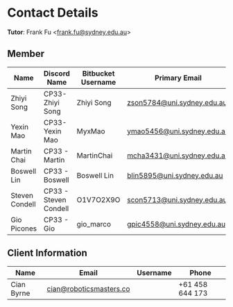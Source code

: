 # Contact Details #

**Tutor**: Frank Fu <[frank.fu@sydney.edu.au](mailto:frank.fu@sydney.edu.au)>

## Member ##

| Name           | Discord Name          | Bitbucket Username | Primary Email                                                   |
|----------------|-----------------------|--------------------|-----------------------------------------------------------------|
| Zhiyi Song     | CP33-Zhiyi Song       | Zhiyi Song         | [zson5784@uni.sydney.edu.au](mailto:zson5784@uni.sydney.edu.au) |
| Yexin Mao      | CP33-Yexin Mao        | MyxMao             | [ymao5456@uni.sydney.edu.au](mailto:ymao5456@uni.sydney.edu.au) |
| Martin Chai    | CP33 - Martin         | MartinChai         | [mcha3431@uni.sydney.edu.au](mailto:mcha3431@uni.sydney.edu.au) |
| Boswell Lin    | CP33 - Boswell        | Boswell Lin        | [blin5895@uni.sydney.edu.au](mailto:blin5895@uni.sydney.edu.au) |
| Steven Condell | CP33 - Steven Condell | O1V7O2X9O          | [scon5713@uni.sydney.edu.au](mailto:scon5713@uni.sydney.edu.au) |
| Gio Picones    | CP33 - Gio            | gio_marco          | [gpic4558@uni.sydney.edu.au](mailto:gpic4558@uni.sydney.edu.au) |


## Client Information ##

| Name       | Email                                                     | Username | Phone           |
| --         | --                                                        | --       | --              |
| Cian Byrne | [cian@roboticsmasters.co](mailto:cian@roboticsmasters.co) |          | +61 458 644 173 |
